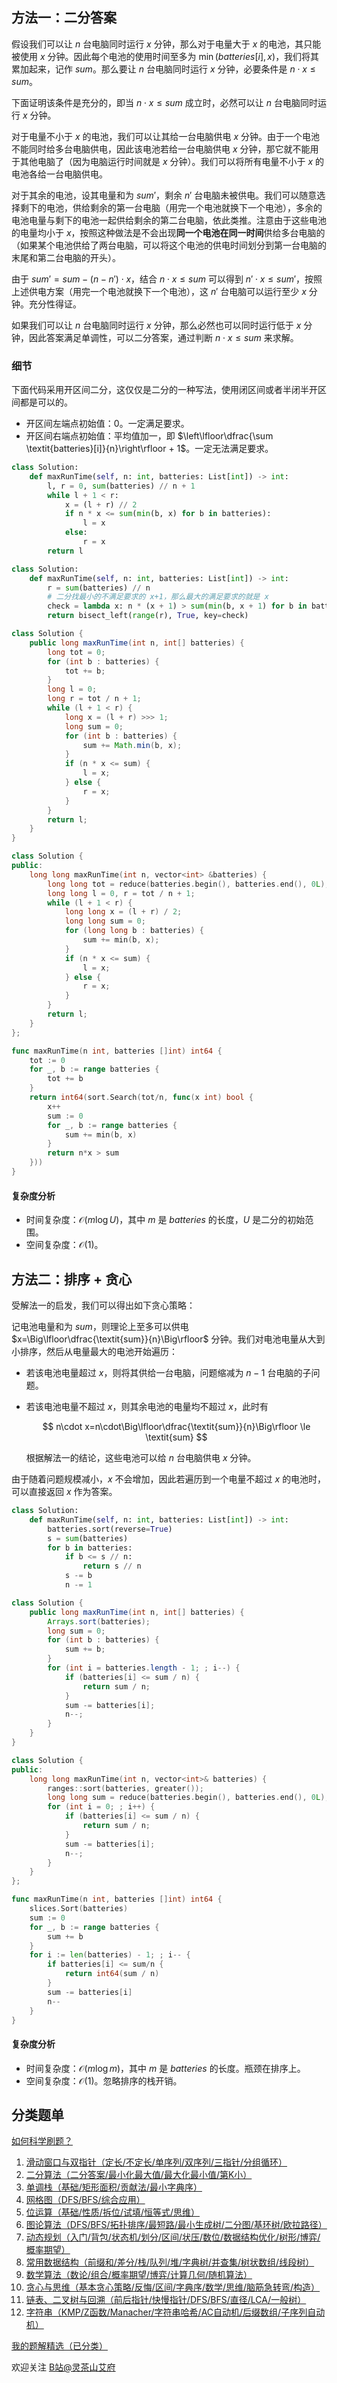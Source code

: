 ## 方法一：二分答案

假设我们可以让 $n$ 台电脑同时运行 $x$ 分钟，那么对于电量大于 $x$ 的电池，其只能被使用 $x$ 分钟。因此每个电池的使用时间至多为 $\min(\textit{batteries}[i], x)$，我们将其累加起来，记作 $\textit{sum}$。那么要让 $n$ 台电脑同时运行 $x$ 分钟，必要条件是 $n\cdot x\le \textit{sum}$。

下面证明该条件是充分的，即当 $n\cdot x\le \textit{sum}$ 成立时，必然可以让 $n$ 台电脑同时运行 $x$ 分钟。

对于电量不小于 $x$ 的电池，我们可以让其给一台电脑供电 $x$ 分钟。由于一个电池不能同时给多台电脑供电，因此该电池若给一台电脑供电 $x$ 分钟，那它就不能用于其他电脑了（因为电脑运行时间就是 $x$ 分钟）。我们可以将所有电量不小于 $x$ 的电池各给一台电脑供电。

对于其余的电池，设其电量和为 $\textit{sum}'$，剩余 $n'$ 台电脑未被供电。我们可以随意选择剩下的电池，供给剩余的第一台电脑（用完一个电池就换下一个电池），多余的电池电量与剩下的电池一起供给剩余的第二台电脑，依此类推。注意由于这些电池的电量均小于 $x$，按照这种做法是不会出现**同一个电池在同一时间**供给多台电脑的（如果某个电池供给了两台电脑，可以将这个电池的供电时间划分到第一台电脑的末尾和第二台电脑的开头）。

由于 $\textit{sum}'=\textit{sum}-(n-n')\cdot x$，结合 $n\cdot x\le \textit{sum}$ 可以得到 $n'\cdot x\le \textit{sum}'$，按照上述供电方案（用完一个电池就换下一个电池），这 $n'$ 台电脑可以运行至少 $x$ 分钟。充分性得证。

如果我们可以让 $n$ 台电脑同时运行 $x$ 分钟，那么必然也可以同时运行低于 $x$ 分钟，因此答案满足单调性，可以二分答案，通过判断 $n\cdot x\le \textit{sum}$ 来求解。

### 细节

下面代码采用开区间二分，这仅仅是二分的一种写法，使用闭区间或者半闭半开区间都是可以的。

- 开区间左端点初始值：$0$。一定满足要求。
- 开区间右端点初始值：平均值加一，即 $\left\lfloor\dfrac{\sum \textit{batteries}[i]}{n}\right\rfloor + 1$。一定无法满足要求。

```py [sol-Python3]
class Solution:
    def maxRunTime(self, n: int, batteries: List[int]) -> int:
        l, r = 0, sum(batteries) // n + 1
        while l + 1 < r:
            x = (l + r) // 2
            if n * x <= sum(min(b, x) for b in batteries):
                l = x
            else:
                r = x
        return l
```

```py [sol-Python3 库函数]
class Solution:
    def maxRunTime(self, n: int, batteries: List[int]) -> int:
        r = sum(batteries) // n
        # 二分找最小的不满足要求的 x+1，那么最大的满足要求的就是 x
        check = lambda x: n * (x + 1) > sum(min(b, x + 1) for b in batteries)
        return bisect_left(range(r), True, key=check)
```

```java [sol-Java]
class Solution {
    public long maxRunTime(int n, int[] batteries) {
        long tot = 0;
        for (int b : batteries) {
            tot += b;
        }
        long l = 0;
        long r = tot / n + 1;
        while (l + 1 < r) {
            long x = (l + r) >>> 1;
            long sum = 0;
            for (int b : batteries) {
                sum += Math.min(b, x);
            }
            if (n * x <= sum) {
                l = x;
            } else {
                r = x;
            }
        }
        return l;
    }
}
```

```cpp [sol-C++]
class Solution {
public:
    long long maxRunTime(int n, vector<int> &batteries) {
        long long tot = reduce(batteries.begin(), batteries.end(), 0L);
        long long l = 0, r = tot / n + 1;
        while (l + 1 < r) {
            long long x = (l + r) / 2;
            long long sum = 0;
            for (long long b : batteries) {
                sum += min(b, x);
            }
            if (n * x <= sum) {
                l = x;
            } else {
                r = x;
            }
        }
        return l;
    }
};
```

```go [sol-Go]
func maxRunTime(n int, batteries []int) int64 {
	tot := 0
	for _, b := range batteries {
		tot += b
	}
	return int64(sort.Search(tot/n, func(x int) bool {
		x++
		sum := 0
		for _, b := range batteries {
			sum += min(b, x)
		}
		return n*x > sum
	}))
}
```

#### 复杂度分析

- 时间复杂度：$\mathcal{O}(m\log U)$，其中 $m$ 是 $\textit{batteries}$ 的长度，$U$ 是二分的初始范围。
- 空间复杂度：$\mathcal{O}(1)$。

## 方法二：排序 + 贪心

受解法一的启发，我们可以得出如下贪心策略：

记电池电量和为 $\textit{sum}$，则理论上至多可以供电 $x=\Big\lfloor\dfrac{\textit{sum}}{n}\Big\rfloor$ 分钟。我们对电池电量从大到小排序，然后从电量最大的电池开始遍历：

- 若该电池电量超过 $x$，则将其供给一台电脑，问题缩减为 $n-1$ 台电脑的子问题。
- 若该电池电量不超过 $x$，则其余电池的电量均不超过 $x$，此时有

  $$
  n\cdot x=n\cdot\Big\lfloor\dfrac{\textit{sum}}{n}\Big\rfloor \le \textit{sum}
  $$

  根据解法一的结论，这些电池可以给 $n$ 台电脑供电 $x$ 分钟。

由于随着问题规模减小，$x$ 不会增加，因此若遍历到一个电量不超过 $x$ 的电池时，可以直接返回 $x$ 作为答案。

```py [sol-Python3]
class Solution:
    def maxRunTime(self, n: int, batteries: List[int]) -> int:
        batteries.sort(reverse=True)
        s = sum(batteries)
        for b in batteries:
            if b <= s // n:
                return s // n
            s -= b
            n -= 1
```

```java [sol-Java]
class Solution {
    public long maxRunTime(int n, int[] batteries) {
        Arrays.sort(batteries);
        long sum = 0;
        for (int b : batteries) {
            sum += b;
        }
        for (int i = batteries.length - 1; ; i--) {
            if (batteries[i] <= sum / n) {
                return sum / n;
            }
            sum -= batteries[i];
            n--;
        }
    }
}
```

```cpp [sol-C++]
class Solution {
public:
    long long maxRunTime(int n, vector<int>& batteries) {
        ranges::sort(batteries, greater());
        long long sum = reduce(batteries.begin(), batteries.end(), 0L);
        for (int i = 0; ; i++) {
            if (batteries[i] <= sum / n) {
                return sum / n;
            }
            sum -= batteries[i];
            n--;
        }
    }
};
```

```go [sol-Go]
func maxRunTime(n int, batteries []int) int64 {
	slices.Sort(batteries)
	sum := 0
	for _, b := range batteries {
		sum += b
	}
	for i := len(batteries) - 1; ; i-- {
		if batteries[i] <= sum/n {
			return int64(sum / n)
		}
		sum -= batteries[i]
		n--
	}
}
```

#### 复杂度分析

- 时间复杂度：$\mathcal{O}(m\log m)$，其中 $m$ 是 $\textit{batteries}$ 的长度。瓶颈在排序上。
- 空间复杂度：$\mathcal{O}(1)$。忽略排序的栈开销。

## 分类题单

[如何科学刷题？](https://leetcode.cn/circle/discuss/RvFUtj/)

1. [滑动窗口与双指针（定长/不定长/单序列/双序列/三指针/分组循环）](https://leetcode.cn/circle/discuss/0viNMK/)
2. [二分算法（二分答案/最小化最大值/最大化最小值/第K小）](https://leetcode.cn/circle/discuss/SqopEo/)
3. [单调栈（基础/矩形面积/贡献法/最小字典序）](https://leetcode.cn/circle/discuss/9oZFK9/)
4. [网格图（DFS/BFS/综合应用）](https://leetcode.cn/circle/discuss/YiXPXW/)
5. [位运算（基础/性质/拆位/试填/恒等式/思维）](https://leetcode.cn/circle/discuss/dHn9Vk/)
6. [图论算法（DFS/BFS/拓扑排序/最短路/最小生成树/二分图/基环树/欧拉路径）](https://leetcode.cn/circle/discuss/01LUak/)
7. [动态规划（入门/背包/状态机/划分/区间/状压/数位/数据结构优化/树形/博弈/概率期望）](https://leetcode.cn/circle/discuss/tXLS3i/)
8. [常用数据结构（前缀和/差分/栈/队列/堆/字典树/并查集/树状数组/线段树）](https://leetcode.cn/circle/discuss/mOr1u6/)
9. [数学算法（数论/组合/概率期望/博弈/计算几何/随机算法）](https://leetcode.cn/circle/discuss/IYT3ss/)
10. [贪心与思维（基本贪心策略/反悔/区间/字典序/数学/思维/脑筋急转弯/构造）](https://leetcode.cn/circle/discuss/g6KTKL/)
11. [链表、二叉树与回溯（前后指针/快慢指针/DFS/BFS/直径/LCA/一般树）](https://leetcode.cn/circle/discuss/K0n2gO/)
12. [字符串（KMP/Z函数/Manacher/字符串哈希/AC自动机/后缀数组/子序列自动机）](https://leetcode.cn/circle/discuss/SJFwQI/)

[我的题解精选（已分类）](https://github.com/EndlessCheng/codeforces-go/blob/master/leetcode/SOLUTIONS.md)

欢迎关注 [B站@灵茶山艾府](https://space.bilibili.com/206214)
